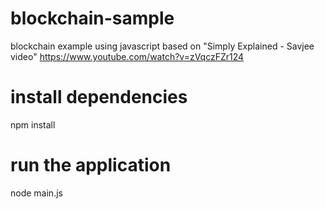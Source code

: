 # blockchain-sample
blockchain example using javascript based on "Simply Explained - Savjee video"  https://www.youtube.com/watch?v=zVqczFZr124

# install dependencies 
npm install

# run the application
node main.js
